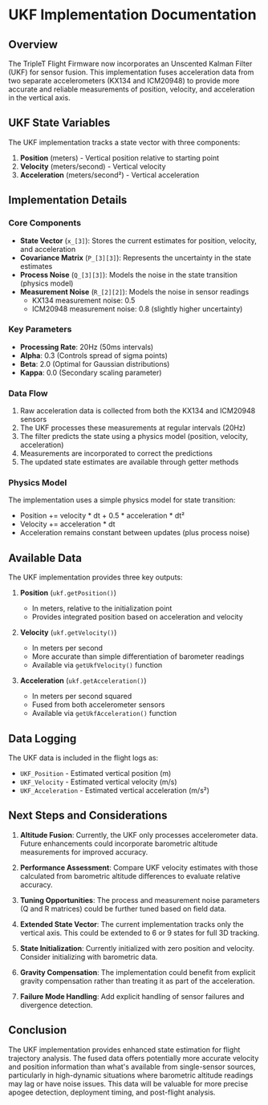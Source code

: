 # UKF Implementation Documentation

## Overview

The TripleT Flight Firmware now incorporates an Unscented Kalman Filter (UKF) for sensor fusion. This implementation fuses acceleration data from two separate accelerometers (KX134 and ICM20948) to provide more accurate and reliable measurements of position, velocity, and acceleration in the vertical axis.

## UKF State Variables

The UKF implementation tracks a state vector with three components:

1. **Position** (meters) - Vertical position relative to starting point
2. **Velocity** (meters/second) - Vertical velocity
3. **Acceleration** (meters/second²) - Vertical acceleration

## Implementation Details

### Core Components

- **State Vector** (`x_[3]`): Stores the current estimates for position, velocity, and acceleration
- **Covariance Matrix** (`P_[3][3]`): Represents the uncertainty in the state estimates
- **Process Noise** (`Q_[3][3]`): Models the noise in the state transition (physics model)
- **Measurement Noise** (`R_[2][2]`): Models the noise in sensor readings
  - KX134 measurement noise: 0.5
  - ICM20948 measurement noise: 0.8 (slightly higher uncertainty)

### Key Parameters

- **Processing Rate**: 20Hz (50ms intervals)
- **Alpha**: 0.3 (Controls spread of sigma points)
- **Beta**: 2.0 (Optimal for Gaussian distributions)
- **Kappa**: 0.0 (Secondary scaling parameter)

### Data Flow

1. Raw acceleration data is collected from both the KX134 and ICM20948 sensors
2. The UKF processes these measurements at regular intervals (20Hz)
3. The filter predicts the state using a physics model (position, velocity, acceleration)
4. Measurements are incorporated to correct the predictions
5. The updated state estimates are available through getter methods

### Physics Model

The implementation uses a simple physics model for state transition:
- Position += velocity * dt + 0.5 * acceleration * dt²
- Velocity += acceleration * dt
- Acceleration remains constant between updates (plus process noise)

## Available Data

The UKF implementation provides three key outputs:

1. **Position** (`ukf.getPosition()`)
   - In meters, relative to the initialization point
   - Provides integrated position based on acceleration and velocity

2. **Velocity** (`ukf.getVelocity()`)
   - In meters per second
   - More accurate than simple differentiation of barometer readings
   - Available via `getUkfVelocity()` function

3. **Acceleration** (`ukf.getAcceleration()`)
   - In meters per second squared
   - Fused from both accelerometer sensors
   - Available via `getUkfAcceleration()` function

## Data Logging

The UKF data is included in the flight logs as:
- `UKF_Position` - Estimated vertical position (m)
- `UKF_Velocity` - Estimated vertical velocity (m/s)
- `UKF_Acceleration` - Estimated vertical acceleration (m/s²)

## Next Steps and Considerations

1. **Altitude Fusion**: Currently, the UKF only processes accelerometer data. Future enhancements could incorporate barometric altitude measurements for improved accuracy.

2. **Performance Assessment**: Compare UKF velocity estimates with those calculated from barometric altitude differences to evaluate relative accuracy.

3. **Tuning Opportunities**: The process and measurement noise parameters (Q and R matrices) could be further tuned based on field data.

4. **Extended State Vector**: The current implementation tracks only the vertical axis. This could be extended to 6 or 9 states for full 3D tracking.

5. **State Initialization**: Currently initialized with zero position and velocity. Consider initializing with barometric data.

6. **Gravity Compensation**: The implementation could benefit from explicit gravity compensation rather than treating it as part of the acceleration.

7. **Failure Mode Handling**: Add explicit handling of sensor failures and divergence detection.

## Conclusion

The UKF implementation provides enhanced state estimation for flight trajectory analysis. The fused data offers potentially more accurate velocity and position information than what's available from single-sensor sources, particularly in high-dynamic situations where barometric altitude readings may lag or have noise issues. This data will be valuable for more precise apogee detection, deployment timing, and post-flight analysis.
